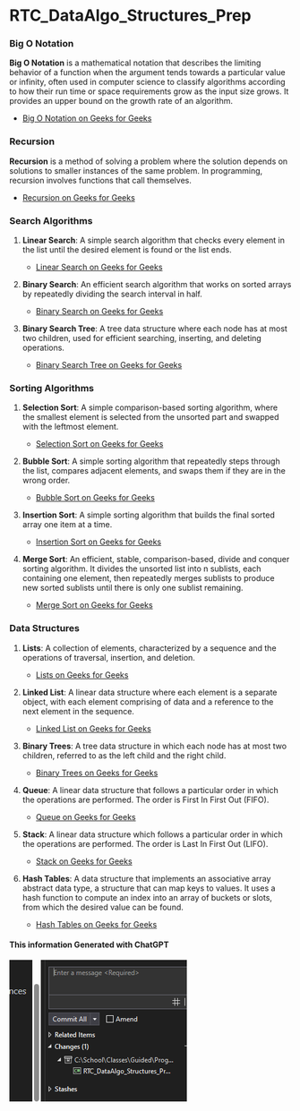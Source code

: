 # RTC_DataAlgo_Structures_Prep

### Big O Notation
**Big O Notation** is a mathematical notation that describes the limiting behavior of a function when the argument tends towards a particular value or infinity, often used in computer science to classify algorithms according to how their run time or space requirements grow as the input size grows. It provides an upper bound on the growth rate of an algorithm.
- [Big O Notation on Geeks for Geeks](https://www.geeksforgeeks.org/analysis-of-algorithms-set-3asymptotic-notations/)

### Recursion
**Recursion** is a method of solving a problem where the solution depends on solutions to smaller instances of the same problem. In programming, recursion involves functions that call themselves.
- [Recursion on Geeks for Geeks](https://www.geeksforgeeks.org/recursion/)

### Search Algorithms

1. **Linear Search**: A simple search algorithm that checks every element in the list until the desired element is found or the list ends.
   - [Linear Search on Geeks for Geeks](https://www.geeksforgeeks.org/linear-search/)
   
2. **Binary Search**: An efficient search algorithm that works on sorted arrays by repeatedly dividing the search interval in half.
   - [Binary Search on Geeks for Geeks](https://www.geeksforgeeks.org/binary-search/)
   
3. **Binary Search Tree**: A tree data structure where each node has at most two children, used for efficient searching, inserting, and deleting operations.
   - [Binary Search Tree on Geeks for Geeks](https://www.geeksforgeeks.org/binary-search-tree-data-structure/)

### Sorting Algorithms

1. **Selection Sort**: A simple comparison-based sorting algorithm, where the smallest element is selected from the unsorted part and swapped with the leftmost element.
   - [Selection Sort on Geeks for Geeks](https://www.geeksforgeeks.org/selection-sort/)
   
2. **Bubble Sort**: A simple sorting algorithm that repeatedly steps through the list, compares adjacent elements, and swaps them if they are in the wrong order.
   - [Bubble Sort on Geeks for Geeks](https://www.geeksforgeeks.org/bubble-sort/)
   
3. **Insertion Sort**: A simple sorting algorithm that builds the final sorted array one item at a time.
   - [Insertion Sort on Geeks for Geeks](https://www.geeksforgeeks.org/insertion-sort/)
   
4. **Merge Sort**: An efficient, stable, comparison-based, divide and conquer sorting algorithm. It divides the unsorted list into n sublists, each containing one element, then repeatedly merges sublists to produce new sorted sublists until there is only one sublist remaining.
   - [Merge Sort on Geeks for Geeks](https://www.geeksforgeeks.org/merge-sort/)

### Data Structures

1. **Lists**: A collection of elements, characterized by a sequence and the operations of traversal, insertion, and deletion.
   - [Lists on Geeks for Geeks](https://www.geeksforgeeks.org/list-data-structure/)
   
2. **Linked List**: A linear data structure where each element is a separate object, with each element comprising of data and a reference to the next element in the sequence.
   - [Linked List on Geeks for Geeks](https://www.geeksforgeeks.org/data-structures/linked-list/)
   
3. **Binary Trees**: A tree data structure in which each node has at most two children, referred to as the left child and the right child.
   - [Binary Trees on Geeks for Geeks](https://www.geeksforgeeks.org/binary-tree-data-structure/)
   
4. **Queue**: A linear data structure that follows a particular order in which the operations are performed. The order is First In First Out (FIFO).
   - [Queue on Geeks for Geeks](https://www.geeksforgeeks.org/queue-data-structure/)
   
5. **Stack**: A linear data structure which follows a particular order in which the operations are performed. The order is Last In First Out (LIFO).
   - [Stack on Geeks for Geeks](https://www.geeksforgeeks.org/stack-data-structure/)
   
6. **Hash Tables**: A data structure that implements an associative array abstract data type, a structure that can map keys to values. It uses a hash function to compute an index into an array of buckets or slots, from which the desired value can be found.
   - [Hash Tables on Geeks for Geeks](https://www.geeksforgeeks.org/hashing-data-structure/)


 #### This information Generated with ChatGPT

![Demo](Images/Demo.png)
